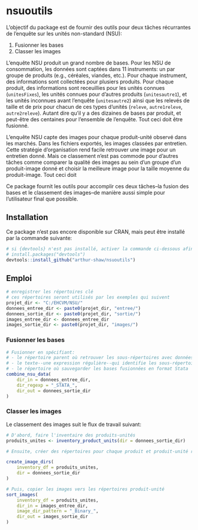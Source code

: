 
<!-- README.md is generated from README.Rmd. Please edit that file -->

# nsuoutils

<!-- badges: start -->
<!-- badges: end -->

L’objectif du package est de fournir des outils pour deux tâches
récurrantes de l’enquête sur les unités non-standard (NSU):

1.  Fusionner les bases
2.  Classer les images

L’enquête NSU produit un grand nombre de bases. Pour les NSU de
consommation, les données sont captées dans 11 instruments: un par
groupe de produits (e.g., céréales, viandes, etc.). Pour chaque
instrument, des informations sont collectées pour plusiers produits.
Pour chaque produit, des informations sont receuillies pour les unités
connues (`unitesFixes`), les unités connues pour d’autres produits
(`unitesautre1`), et les unités inconnues avant l’enquête
(`unitesautre2`) ainsi que les relevés de taille et de prix pour chacun
de ces types d’unités (`releve`, `autre1releve`, `autre2releve`). Autant
dire qu’il y a des dizaines de bases par produit, et peut-être des
centaines pour l’ensemble de l’enquête. Tout ceci doit être fusionné.

L’enquête NSU capte des images pour chaque produit-unité observé dans
les marchés. Dans les fichiers exportés, les images classées par
entretien. Cette stratégie d’organisation rend facile retrouver une
image pour un entretien donné. Mais ce classement n’est pas commode pour
d’autres tâches comme comparer la qualité des images au sein d’un groupe
d’un produit-image donné et choisir la meilleure image pour la taille
moyenne du produit-image. Tout ceci doit

Ce package fournit les outils pour accomplir ces deux tâches–la fusion
des bases et le classement des images–de manière aussi simple pour
l’utilisateur final que possible.

## Installation

Ce package n’est pas encore disponible sur CRAN, mais peut être installé
par la commande suivante:

``` r
# si {devtools} n'est pas installé, activer la commande ci-dessous afin de l'installer
# install.packages("devtools")
devtools::install_github("arthur-shaw/nsuoutils")
```

## Emploi

``` r
# enregistrer les répertoires clé
# ces répertoires seront utilisés par les exemples qui suivent
projet_dir <- "C:/EHCVM/NSU/"
donnees_entree_dir <- paste0(projet_dir, "entree/")
donnees_sortie_dir <- paste0(projet_dir, "sortie/")
images_entree_dir <- donnees_entree_dir
images_sortie_dir <- paste0(projet_dir, "images/")
```

### Fusionner les bases

``` r
# Fusionner en spécifiant:
# - le répertoire parent où retrouver les sous-répertoires avec données
# - le texte--une expression régulière--qui identifie les sous-répertoires avec données
# - le répertoire où sauvegarder les bases fusionnées en format Stata
combine_nsu_data(
    dir_in = donnees_entree_dir,
    dir_regexp = "_STATA_",
    dir_out = donnees_sortie_dir
)
```

### Classer les images

Le classement des images suit le flux de travail suivant:

``` r
# D'abord, faire l'inventaire des produits-unités
produits_unites <- inventory_product_units(dir = donnees_sortie_dir)

# Ensuite, créer des répertoires pour chaque produit et produit-unité retrouvé

create_image_dirs(
    inventory_df = produits_unites, 
    dir = donnees_sortie_dir
)

# Puis, copier les images vers les répertoires produit-unité
sort_images(
    inventory_df = produits_unites,
    dir_in = images_entree_dir,
    image_dir_pattern = "_Binary_",
    dir_out = images_sortie_dir    
)
```
